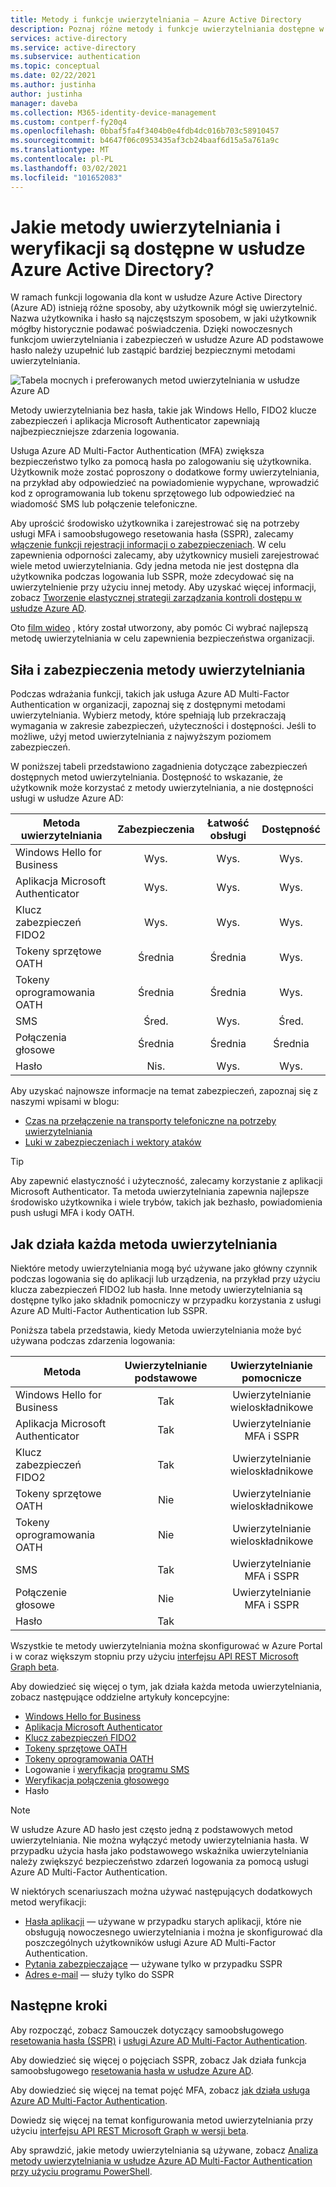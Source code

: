 ```yaml
---
title: Metody i funkcje uwierzytelniania — Azure Active Directory
description: Poznaj różne metody i funkcje uwierzytelniania dostępne w Azure Active Directory, aby pomóc w ulepszaniu i zabezpieczaniu zdarzeń związanych z logowaniem
services: active-directory
ms.service: active-directory
ms.subservice: authentication
ms.topic: conceptual
ms.date: 02/22/2021
ms.author: justinha
author: justinha
manager: daveba
ms.collection: M365-identity-device-management
ms.custom: contperf-fy20q4
ms.openlocfilehash: 0bbaf5fa4f3404b0e4fdb4dc016b703c58910457
ms.sourcegitcommit: b4647f06c0953435af3cb24baaf6d15a5a761a9c
ms.translationtype: MT
ms.contentlocale: pl-PL
ms.lasthandoff: 03/02/2021
ms.locfileid: "101652083"
---
```

# <a name="what-authentication-and-verification-methods-are-available-in-azure-active-directory"></a>Jakie metody uwierzytelniania i weryfikacji są dostępne w usłudze Azure Active Directory?

W ramach funkcji logowania dla kont w usłudze Azure Active Directory (Azure AD) istnieją różne sposoby, aby użytkownik mógł się uwierzytelnić. Nazwa użytkownika i hasło są najczęstszym sposobem, w jaki użytkownik mógłby historycznie podawać poświadczenia. Dzięki nowoczesnych funkcjom uwierzytelniania i zabezpieczeń w usłudze Azure AD podstawowe hasło należy uzupełnić lub zastąpić bardziej bezpiecznymi metodami uwierzytelniania.

![Tabela mocnych i preferowanych metod uwierzytelniania w usłudze Azure AD](media/concept-authentication-methods/authentication-methods.png)

Metody uwierzytelniania bez hasła, takie jak Windows Hello, FIDO2 klucze zabezpieczeń i aplikacja Microsoft Authenticator zapewniają najbezpieczniejsze zdarzenia logowania.

Usługa Azure AD Multi-Factor Authentication (MFA) zwiększa bezpieczeństwo tylko za pomocą hasła po zalogowaniu się użytkownika. Użytkownik może zostać poproszony o dodatkowe formy uwierzytelniania, na przykład aby odpowiedzieć na powiadomienie wypychane, wprowadzić kod z oprogramowania lub tokenu sprzętowego lub odpowiedzieć na wiadomość SMS lub połączenie telefoniczne.

Aby uprościć środowisko użytkownika i zarejestrować się na potrzeby usługi MFA i samoobsługowego resetowania hasła (SSPR), zalecamy [włączenie funkcji rejestracji informacji o zabezpieczeniach](howto-registration-mfa-sspr-combined.md). W celu zapewnienia odporności zalecamy, aby użytkownicy musieli zarejestrować wiele metod uwierzytelniania. Gdy jedna metoda nie jest dostępna dla użytkownika podczas logowania lub SSPR, może zdecydować się na uwierzytelnienie przy użyciu innej metody. Aby uzyskać więcej informacji, zobacz [Tworzenie elastycznej strategii zarządzania kontroli dostępu w usłudze Azure AD](concept-resilient-controls.md).

Oto [film wideo](https://www.youtube.com/watch?v=LB2yj4HSptc&feature=youtu.be) , który został utworzony, aby pomóc Ci wybrać najlepszą metodę uwierzytelniania w celu zapewnienia bezpieczeństwa organizacji.

## <a name="authentication-method-strength-and-security"></a>Siła i zabezpieczenia metody uwierzytelniania

Podczas wdrażania funkcji, takich jak usługa Azure AD Multi-Factor Authentication w organizacji, zapoznaj się z dostępnymi metodami uwierzytelniania. Wybierz metody, które spełniają lub przekraczają wymagania w zakresie zabezpieczeń, użyteczności i dostępności. Jeśli to możliwe, użyj metod uwierzytelniania z najwyższym poziomem zabezpieczeń.

W poniższej tabeli przedstawiono zagadnienia dotyczące zabezpieczeń dostępnych metod uwierzytelniania. Dostępność to wskazanie, że użytkownik może korzystać z metody uwierzytelniania, a nie dostępności usługi w usłudze Azure AD:

| Metoda uwierzytelniania          | Zabezpieczenia | Łatwość obsługi | Dostępność |
|--------------------------------|:--------:|:---------:|:------------:|
| Windows Hello for Business     | Wys.     | Wys.      | Wys.         |
| Aplikacja Microsoft Authenticator    | Wys.     | Wys.      | Wys.         |
| Klucz zabezpieczeń FIDO2             | Wys.     | Wys.      | Wys.         |
| Tokeny sprzętowe OATH           | Średnia   | Średnia    | Wys.         |
| Tokeny oprogramowania OATH           | Średnia   | Średnia    | Wys.         |
| SMS                            | Śred.   | Wys.      | Śred.       |
| Połączenia głosowe                          | Średnia   | Średnia    | Średnia       |
| Hasło                       | Nis.      | Wys.      | Wys.         |

Aby uzyskać najnowsze informacje na temat zabezpieczeń, zapoznaj się z naszymi wpisami w blogu:

- [Czas na przełączenie na transporty telefoniczne na potrzeby uwierzytelniania](https://techcommunity.microsoft.com/t5/azure-active-directory-identity/it-s-time-to-hang-up-on-phone-transports-for-authentication/ba-p/1751752)
- [Luki w zabezpieczeniach i wektory ataków](https://techcommunity.microsoft.com/t5/azure-active-directory-identity/all-your-creds-are-belong-to-us/ba-p/855124)

> [!TIP]
> Aby zapewnić elastyczność i użyteczność, zalecamy korzystanie z aplikacji Microsoft Authenticator. Ta metoda uwierzytelniania zapewnia najlepsze środowisko użytkownika i wiele trybów, takich jak bezhasło, powiadomienia push usługi MFA i kody OATH.

## <a name="how-each-authentication-method-works"></a>Jak działa każda metoda uwierzytelniania

Niektóre metody uwierzytelniania mogą być używane jako główny czynnik podczas logowania się do aplikacji lub urządzenia, na przykład przy użyciu klucza zabezpieczeń FIDO2 lub hasła. Inne metody uwierzytelniania są dostępne tylko jako składnik pomocniczy w przypadku korzystania z usługi Azure AD Multi-Factor Authentication lub SSPR.

Poniższa tabela przedstawia, kiedy Metoda uwierzytelniania może być używana podczas zdarzenia logowania:

| Metoda                         | Uwierzytelnianie podstawowe | Uwierzytelnianie pomocnicze  |
|--------------------------------|:----------------------:|:-------------------------:|
| Windows Hello for Business     | Tak                    | Uwierzytelnianie wieloskładnikowe                       |
| Aplikacja Microsoft Authenticator    | Tak                    | Uwierzytelnianie MFA i SSPR              |
| Klucz zabezpieczeń FIDO2             | Tak                    | Uwierzytelnianie wieloskładnikowe                       |
| Tokeny sprzętowe OATH           | Nie                     | Uwierzytelnianie wieloskładnikowe                       |
| Tokeny oprogramowania OATH           | Nie                     | Uwierzytelnianie wieloskładnikowe                       |
| SMS                            | Tak                    | Uwierzytelnianie MFA i SSPR              |
| Połączenie głosowe                     | Nie                     | Uwierzytelnianie MFA i SSPR              |
| Hasło                       | Tak                    |                           |

Wszystkie te metody uwierzytelniania można skonfigurować w Azure Portal i w coraz większym stopniu przy użyciu [interfejsu API REST Microsoft Graph beta](/graph/api/resources/authenticationmethods-overview?view=graph-rest-beta).

Aby dowiedzieć się więcej o tym, jak działa każda metoda uwierzytelniania, zobacz następujące oddzielne artykuły koncepcyjne:

* [Windows Hello for Business](/windows/security/identity-protection/hello-for-business/hello-overview)
* [Aplikacja Microsoft Authenticator](concept-authentication-authenticator-app.md)
* [Klucz zabezpieczeń FIDO2](concept-authentication-passwordless.md#fido2-security-keys)
* [Tokeny sprzętowe OATH](concept-authentication-oath-tokens.md#oath-hardware-tokens)
* [Tokeny oprogramowania OATH](concept-authentication-oath-tokens.md#oath-software-tokens)
* Logowanie i [weryfikacja](concept-authentication-phone-options.md#mobile-phone-verification) [programu SMS](howto-authentication-sms-signin.md)
* [Weryfikacja połączenia głosowego](concept-authentication-phone-options.md)
* Hasło

> [!NOTE]
> W usłudze Azure AD hasło jest często jedną z podstawowych metod uwierzytelniania. Nie można wyłączyć metody uwierzytelniania hasła. W przypadku użycia hasła jako podstawowego wskaźnika uwierzytelniania należy zwiększyć bezpieczeństwo zdarzeń logowania za pomocą usługi Azure AD Multi-Factor Authentication.

W niektórych scenariuszach można używać następujących dodatkowych metod weryfikacji:

* [Hasła aplikacji](howto-mfa-app-passwords.md) — używane w przypadku starych aplikacji, które nie obsługują nowoczesnego uwierzytelniania i można je skonfigurować dla poszczególnych użytkowników usługi Azure AD Multi-Factor Authentication.
* [Pytania zabezpieczające](concept-authentication-security-questions.md) — używane tylko w przypadku SSPR
* [Adres e-mail](concept-sspr-howitworks.md#authentication-methods) — służy tylko do SSPR

## <a name="next-steps"></a>Następne kroki

Aby rozpocząć, zobacz Samouczek dotyczący samoobsługowego [resetowania hasła (SSPR)][tutorial-sspr] i [usługi Azure AD Multi-Factor Authentication][tutorial-azure-mfa].

Aby dowiedzieć się więcej o pojęciach SSPR, zobacz Jak działa funkcja samoobsługowego [resetowania hasła w usłudze Azure AD][concept-sspr].

Aby dowiedzieć się więcej na temat pojęć MFA, zobacz [jak działa usługa Azure AD Multi-Factor Authentication][concept-mfa].

Dowiedz się więcej na temat konfigurowania metod uwierzytelniania przy użyciu [interfejsu API REST Microsoft Graph w wersji beta](/graph/api/resources/authenticationmethods-overview?view=graph-rest-beta).

Aby sprawdzić, jakie metody uwierzytelniania są używane, zobacz [Analiza metody uwierzytelniania w usłudze Azure AD Multi-Factor Authentication przy użyciu programu PowerShell](/samples/azure-samples/azure-mfa-authentication-method-analysis/azure-mfa-authentication-method-analysis/).

<!-- INTERNAL LINKS -->
[tutorial-sspr]: tutorial-enable-sspr.md
[tutorial-azure-mfa]: tutorial-enable-azure-mfa.md
[concept-sspr]: concept-sspr-howitworks.md
[concept-mfa]: concept-mfa-howitworks.md
